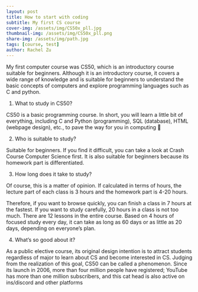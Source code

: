 ```yaml
---
layout: post
title: How to start with coding
subtitle: My first CS course
cover-img: /assets/img/CS50x_pll.jpg
thumbnail-img: /assets/img/CS50x_pll.png
share-img: /assets/img/path.jpg
tags: [course, test]
author: Rachel Zu
---
```

My first computer course was CS50, which is an introductory course suitable for beginners. Although it is an introductory course, it covers a wide range of knowledge and is suitable for beginners to understand the basic concepts of computers and explore programming languages such as C and python.

1. What to study in CS50?

CS50 is a basic programming course. In short, you will learn a little bit of everything, including C and Python (programming), SQL (database), HTML (webpage design), etc., to pave the way for you in computing 🙉

2. Who is suitable to study?

Suitable for beginners. If you find it difficult, you can take a look at Crash Course Computer Science first. It is also suitable for beginners because its homework part is differentiated.

3. How long does it take to study?

Of course, this is a matter of opinion. If calculated in terms of hours, the lecture part of each class is 3 hours and the homework part is 4-20 hours.

Therefore, if you want to browse quickly, you can finish a class in 7 hours at the fastest. If you want to study carefully, 20 hours in a class is not too much. There are 12 lessons in the entire course. Based on 4 hours of focused study every day, it can take as long as 60 days or as little as 20 days, depending on everyone’s plan.

4. What’s so good about it?

As a public elective course, its original design intention is to attract students regardless of major to learn about CS and become interested in CS. Judging from the realization of this goal, CS50 can be called a phenomenon. Since its launch in 2006, more than four million people have registered; YouTube has more than one million subscribers, and this cat head is also active on ins/discord and other platforms